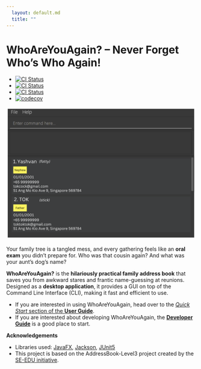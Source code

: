 ```yaml
---
  layout: default.md
  title: ""
---
```


# WhoAreYouAgain? – Never Forget Who’s Who Again!

* [![CI Status](https://github.com/AY2425S2-CS2103T-T14-1/tp/actions/workflows/gradle.yml/badge.svg)](https://github.com/AY2425S2-CS2103T-T14-1/tp/actions/workflows/gradle.yml)
* [![CI Status](https://github.com/AY2425S2-CS2103T-T14-1/tp/actions/workflows/docs.yml/badge.svg)](https://github.com/AY2425S2-CS2103T-T14-1/tp/actions/workflows/docs.yml)
* [![CI Status](https://github.com/AY2425S2-CS2103T-T14-1/tp/actions/workflows/pages/pages-build-deployment/badge.svg)](https://github.com/AY2425S2-CS2103T-T14-1/tp/actions/workflows/pages/pages-build-deployment)
* [![codecov](https://codecov.io/gh/AY2425S2-CS2103T-T14-1/tp/branch/master/graph/badge.svg)](https://codecov.io/gh/AY2425S2-CS2103T-T14-1/tp)

![Ui](images/Ui.png)

Your family tree is a tangled mess, and every gathering feels like an **oral exam** you didn’t prepare for. Who was that cousin again? And what was your aunt’s dog’s name?

**WhoAreYouAgain?** is the **hilariously practical family address book** that saves you from awkward stares and frantic name-guessing at reunions. Designed as a **desktop application**, it provides a GUI on top of the Command Line Interface (CLI), making it fast and efficient to use.

* If you are interested in using WhoAreYouAgain, head over to the [_Quick Start_ section of the **User Guide**](UserGuide.html#quick-start).
* If you are interested about developing WhoAreYouAgain, the [**Developer Guide**](DeveloperGuide.html) is a good place to start.


**Acknowledgements**

* Libraries used: [JavaFX](https://openjfx.io/), [Jackson](https://github.com/FasterXML/jackson), [JUnit5](https://github.com/junit-team/junit5)
* This project is based on the AddressBook-Level3 project created by the [SE-EDU initiative](https://se-education.org).
